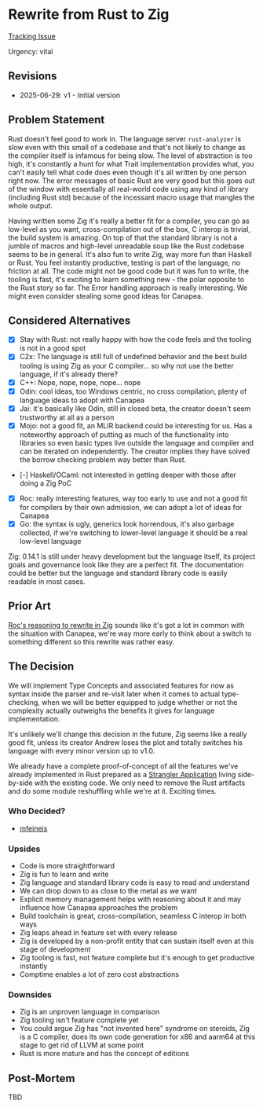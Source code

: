 # Rewrite from Rust to Zig

[Tracking Issue](https://github.com/canapea/canapea/issues/73)

Urgency: vital


## Revisions

* 2025-06-29: v1 - Initial version


## Problem Statement

Rust doesn't feel good to work in. The language server `rust-analyzer` is slow even with this small of a codebase and that's not likely to change as the compiler itself is infamous for being slow. The level of abstraction is too high, it's constantly a hunt for what Trait implementation provides what, you can't easily tell what code does even though it's all written by one person right now. The error messages of basic Rust are very good but this goes out of the window with essentially all real-world code using any kind of library (including Rust std) because of the incessant macro usage that mangles the whole output.

Having written some Zig it's really a better fit for a compiler, you can go as low-level as you want, cross-compilation out of the box, C interop is trivial, the build system is amazing. On top of that the standard library is not a jumble of macros and high-level unreadable soup like the Rust codebase seems to be in general. It's also fun to write Zig, way more fun than Haskell or Rust. You feel instantly productive, testing is part of the language, no friction at all. The code might not be good code but it was fun to write, the tooling is fast, it's exciting to learn something new - the polar opposite to the Rust story so far. The Error handling approach is really interesting. We might even consider stealing some good ideas for Canapea.


## Considered Alternatives

* [x] Stay with Rust: not really happy with how the code feels and the tooling is not in a good spot
* [x] C2x: The language is still full of undefined behavior and the best build tooling is using Zig as your C compiler... so why not use the better language, if it's already there?
* [x] C++: Nope, nope, nope, nope... nope
* [x] Odin: cool ideas, too Windows centric, no cross compilation, plenty of language ideas to adopt with Canapea
* [x] Jai: it's basically like Odin, still in closed beta, the creator doesn't seem trustworthy at all as a person
* [x] Mojo: not a good fit, an MLIR backend could be interesting for us. Has a noteworthy approach of putting as much of the functionality into libraries so even basic types live outside the language and compiler and can be iterated on independently. The creator implies they have solved the borrow checking problem way better than Rust.
* [-] Haskell/OCaml: not interested in getting deeper with those after doing a Zig PoC
* [x] Roc: really interesting features, way too early to use and not a good fit for compilers by their own admission, we can adopt a lot of ideas for Canapea
* [x] Go: the syntax is ugly, generics look horrendous, it's also garbage collected, if we're switching to lower-level language it should be a real low-level language

Zig: 0.14.1 is still under heavy development but the language itself, its project goals and governance look like they are a perfect fit. The documentation could be better but the language and standard library code is easily readable in most cases.


## Prior Art

[Roc's reasoning to rewrite in Zig](https://gist.github.com/rtfeldman/77fb430ee57b42f5f2ca973a3992532f) sounds like it's got a lot in common with the situation with Canapea, we're way more early to think about a switch to something different so this rewrite was rather easy.


## The Decision

We will implement Type Concepts and associated features for now as syntax inside the parser and re-visit later when it comes to actual type-checking, when we will be better equipped to judge whether or not the complexity actually outweighs the benefits it gives for language implementation.

It's unlikely we'll change this decision in the future, Zig seems like a really good fit, unless its creator Andrew loses the plot and totally switches his language with every minor version up to v1.0.

We already have a complete proof-of-concept of all the features we've already implemented in Rust prepared as a [Strangler Application](https://www.thoughtworks.com/en-de/insights/articles/embracing-strangler-fig-pattern-legacy-modernization-part-one) living side-by-side with the existing code. We only need to remove the Rust artifacts and do some module reshuffling while we're at it. Exciting times.


### Who Decided?

* [mfeineis](https://github.com/mfeineis)

### Upsides

* Code is more straightforward
* Zig is fun to learn and write
* Zig language and standard library code is easy to read and understand
* We can drop down to as close to the metal as we want
* Explicit memory management helps with reasoning about it and may influence how Canapea approaches the problem
* Build toolchain is great, cross-compilation, seamless C interop in both ways
* Zig leaps ahead in feature set with every release
* Zig is developed by a non-profit entity that can sustain itself even at this stage of development
* Zig tooling is fast, not feature complete but it's enough to get productive instantly
* Comptime enables a lot of zero cost abstractions

### Downsides

* Zig is an unproven language in comparison
* Zig tooling isn't feature complete yet
* You could argue Zig has "not invented here" syndrome on steroids, Zig is a C compiler, does its own code generation for x86 and aarm64 at this stage to get rid of LLVM at some point
* Rust is more mature and has the concept of editions


## Post-Mortem

TBD
